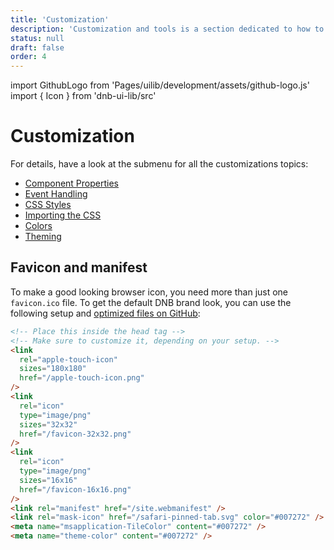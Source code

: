 ```yaml
---
title: 'Customization'
description: 'Customization and tools is a section dedicated to how to use and customize Eufemia in various situations.'
status: null
draft: false
order: 4
---
```


import GithubLogo from 'Pages/uilib/development/assets/github-logo.js'
import { Icon } from 'dnb-ui-lib/src'

# Customization

For details, have a look at the submenu for all the customizations topics:

- [Component Properties](/uilib/usage/customisation/component-properties)
- [Event Handling](/uilib/usage/customisation/event-handling)
- [CSS Styles](/uilib/usage/customisation/styling)
- [Importing the CSS](/uilib/usage/customisation/consume-styles)
- [Colors](/uilib/usage/customisation/colors)
- [Theming](/uilib/usage/customisation/theming)

## Favicon and manifest

To make a good looking browser icon, you need more than just one `favicon.ico` file. To get the default DNB brand look, you can use the following setup and [optimized files on <Icon icon={GithubLogo} size="default" /> GitHub](https://github.com/dnbexperience/eufemia/tree/develop/packages/dnb-ui-lib/assets/browser):

```html
<!-- Place this inside the head tag -->
<!-- Make sure to customize it, depending on your setup. -->
<link
  rel="apple-touch-icon"
  sizes="180x180"
  href="/apple-touch-icon.png"
/>
<link
  rel="icon"
  type="image/png"
  sizes="32x32"
  href="/favicon-32x32.png"
/>
<link
  rel="icon"
  type="image/png"
  sizes="16x16"
  href="/favicon-16x16.png"
/>
<link rel="manifest" href="/site.webmanifest" />
<link rel="mask-icon" href="/safari-pinned-tab.svg" color="#007272" />
<meta name="msapplication-TileColor" content="#007272" />
<meta name="theme-color" content="#007272" />
```
